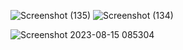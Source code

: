 ![Screenshot (135)](https://github.com/pundalik1975/logintask4/assets/143199674/992e7deb-9de8-482e-9bd0-4ed9773d4afd)
![Screenshot (134)](https://github.com/pundalik1975/logintask4/assets/143199674/8f830ed4-517b-4cc5-8727-a54da0cd155a)

![Screenshot 2023-08-15 085304](https://github.com/pundalik1975/logintask4/assets/143199674/b2e0c463-434c-40d3-a26c-7284581e848c)
